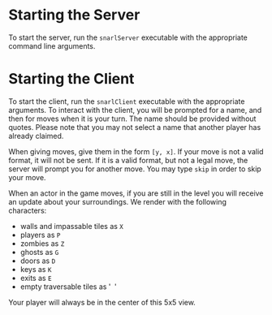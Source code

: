 # Starting the Server

To start the server, run the `snarlServer` executable with the appropriate command line arguments.

# Starting the Client

To start the client, run the `snarlClient` executable with the appropriate arguments.
To interact with the client, you will be prompted for a name, and then for moves when it is your turn.
The name should be provided without quotes. Please note that you may not select a name that another
player has already claimed.

When giving moves, give them in the form `[y, x]`. If your move is not a valid format, it will not
be sent. If it is a valid format, but not a legal move, the server will prompt you for another move.
You may type `skip` in order to skip your move.

When an actor in the game moves, if you are still in the level you will receive an update about your
surroundings. We render with the following characters: 
- walls and impassable tiles as `X`
- players as `P`
- zombies as `Z`
- ghosts as `G`
- doors as `D`
- keys as `K`
- exits as `E`
- empty traversable tiles as '` `'

Your player will always be in the center of this 5x5 view.